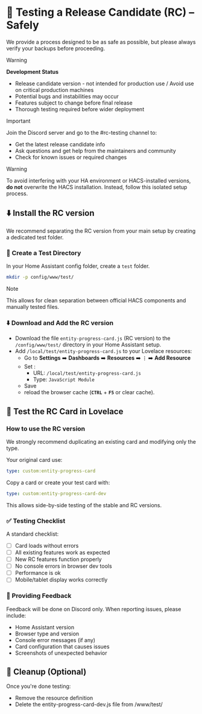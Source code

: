# 🧪 Testing a Release Candidate (RC) – Safely

We provide a process designed to be as safe as possible, but please always verify your backups before proceeding.

> [!WARNING]
> **Development Status**
>
> - Release candidate version - not intended for production use / Avoid use on critical production machines
> - Potential bugs and instabilities may occur
> - Features subject to change before final release
> - Thorough testing required before wider deployment

> [!IMPORTANT]
> Join the Discord server and go to the #rc-testing channel to:
>
> - Get the latest release candidate info
> - Ask questions and get help from the maintainers and community
> - Check for known issues or required changes

> [!WARNING]
> To avoid interfering with your HA environment or HACS-installed versions,
> **do not** overwrite the HACS installation. Instead, follow this isolated setup process.

## ⬇️ Install the RC version

We recommend separating the RC version from your main setup by creating a dedicated test folder.

### 📁 Create a Test Directory

In your Home Assistant config folder, create a `test` folder.

```sh
mkdir -p config/www/test/
```

> [!NOTE]
> This allows for clean separation between official HACS components and manually tested files.

### ⬇️ Download and Add the RC version

- Download the file `entity-progress-card.js` (RC version) to the
    `/config/www/test/` directory in your Home Assistant setup.
- Add `/local/test/entity-progress-card.js` to your Lovelace resources:
  - Go to **Settings** ➡️ **Dashboards** ➡️ **Resources** ➡️ **`⋮`** ➡️ **Add Resource**
  - Set :
    - URL: `/local/test/entity-progress-card.js`
    - Type: `JavaScript Module`
  - Save
  - reload the browser cache (**`CTRL`** + **`F5`** or clear cache).

## 🧪 Test the RC Card in Lovelace

### How to use the RC version

We strongly recommend duplicating an existing card and modifying only the type.  

Your original card use:

```yaml
type: custom:entity-progress-card
```

Copy a card or create your test card with:

```yaml
type: custom:entity-progress-card-dev
```

This allows side-by-side testing of the stable and RC versions.

### ✅ Testing Checklist

A standard checklist:

- [ ] Card loads without errors
- [ ] All existing features work as expected
- [ ] New RC features function properly
- [ ] No console errors in browser dev tools
- [ ] Performance is ok
- [ ] Mobile/tablet display works correctly

### 📝 Providing Feedback

Feedback will be done on Discord only. When reporting issues, please include:

- Home Assistant version
- Browser type and version
- Console error messages (if any)
- Card configuration that causes issues
- Screenshots of unexpected behavior

## 🧼 Cleanup (Optional)

Once you're done testing:

- Remove the resource definition
- Delete the entity-progress-card-dev.js file from /www/test/
